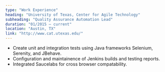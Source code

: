 ```yaml
---
type: "Work Experience"
heading: "University of Texas, Center for Agile Technology"
subheading: "Quality Assurance Automation Lead"
duration: "01/2015 – current"
location: "Austin, TX"
link: "http://www.cat.utexas.edu/"
---
```


+ Create unit and integration tests using Java frameworks Selenium, Serenity, and JBehave.  
+ Configuration and maintainence of Jenkins builds and testing reports.  
+ Integrated Saucelabs for cross browser compatability.   